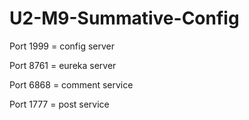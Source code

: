 # U2-M9-Summative-Config

Port 1999 = config server 

Port 8761 = eureka server

Port 6868 = comment service

Port 1777 = post service

